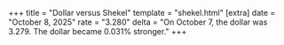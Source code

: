 +++
title = "Dollar versus Shekel"
template = "shekel.html"
[extra]
date = "October  8, 2025"
rate = "3.280"
delta = "On October  7, the dollar was 3.279. The dollar became 0.031% stronger."
+++
